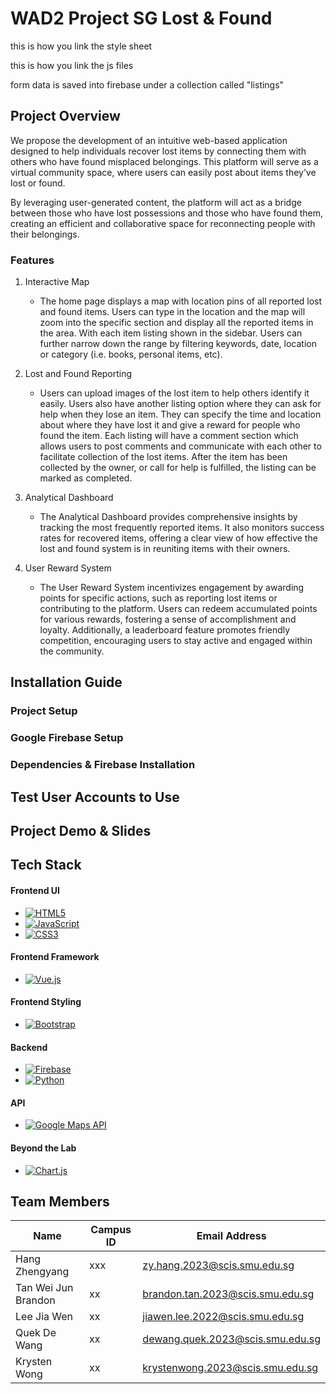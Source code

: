 # WAD2 Project SG Lost & Found


this is how you link the style sheet

<link rel="stylesheet" type="text/css" href="{{ url_for('static', filename='css/styles.css') }}">

this is how you link the js files

<script src="{{ url_for('static', filename='js/app2.js') }}"></script>


form data is saved into firebase under a collection called "listings"


## Project Overview
We propose the development of an intuitive web-based application designed to help individuals recover lost items by connecting them with others who have found misplaced belongings. This platform will serve as a virtual community space, where users can easily post about items they’ve lost or found. 

By leveraging user-generated content, the platform will act as a bridge between those who have lost possessions and those who have found them, creating an efficient and collaborative space for reconnecting people with their belongings.

### Features
1. Interactive Map
   - The home page displays a map with location pins of all reported lost and found items. Users can type in the location and the map will zoom into the specific section and display all the reported items in the area. With each item listing shown in the sidebar. Users can further narrow down the range by filtering keywords, date, location or category (i.e. books, personal items, etc). 

2. Lost and Found Reporting
   - Users can upload images of the lost item to help others identify it easily.  Users also have another listing option where they can ask for help when they lose an item. They can specify the time and location about where they have lost it and give a reward for people who found the item. Each listing will have a comment section which allows users to post comments and communicate with each other to facilitate collection of the lost items. After the item has been collected by the owner, or call for help is fulfilled, the listing can be marked as completed.

3. Analytical Dashboard
   - The Analytical Dashboard provides comprehensive insights by tracking the most frequently reported items. It also monitors success rates for recovered items, offering a clear view of how effective the lost and found system is in reuniting items with their owners. 

4. User Reward System
   - The User Reward System incentivizes engagement by awarding points for specific actions, such as reporting lost items or contributing to the platform. Users can redeem accumulated points for various rewards, fostering a sense of accomplishment and loyalty. Additionally, a leaderboard feature promotes friendly competition, encouraging users to stay active and engaged within the community.



## Installation Guide
### Project Setup




### Google Firebase Setup




### Dependencies & Firebase Installation





## Test User Accounts to Use




## Project Demo & Slides

## Tech Stack

#### Frontend UI
- [![HTML5](https://img.shields.io/badge/HTML5-E34F26.svg?style=for-the-badge&logo=HTML5&logoColor=white)](https://developer.mozilla.org/en-US/docs/Web/Guide/HTML/HTML5)
- [![JavaScript](https://img.shields.io/badge/JavaScript-F7DF1E.svg?style=for-the-badge&logo=JavaScript&logoColor=black)](https://developer.mozilla.org/en-US/docs/Web/JavaScript)
- [![CSS3](https://img.shields.io/badge/CSS3-1572B6.svg?style=for-the-badge&logo=CSS3&logoColor=white)](https://developer.mozilla.org/en-US/docs/Web/CSS)

#### Frontend Framework
- [![Vue.js](https://img.shields.io/badge/Vue.js-4FC08D.svg?style=for-the-badge&logo=Vue.js&logoColor=white)](https://vuejs.org/)

#### Frontend Styling
- [![Bootstrap](https://img.shields.io/badge/Bootstrap-7952B3.svg?style=for-the-badge&logo=Bootstrap&logoColor=white)](https://getbootstrap.com/)

#### Backend
- [![Firebase](https://img.shields.io/badge/Firebase-FFCA28.svg?style=for-the-badge&logo=Firebase&logoColor=black)](https://firebase.google.com/)
- [![Python](https://img.shields.io/badge/Python-3776AB.svg?style=for-the-badge&logo=Python&logoColor=white)](https://www.python.org/)

#### API
- [![Google Maps API](https://img.shields.io/badge/Google%20Maps%20API-4285F4.svg?style=for-the-badge&logo=google-maps&logoColor=white)](https://developers.google.com/maps)

#### Beyond the Lab
- [![Chart.js](https://img.shields.io/badge/Chart.js-F5788D.svg?style=for-the-badge&logo=Chart.js&logoColor=white)](https://www.chartjs.org/)


## Team Members
| Name                 | Campus ID | Email Address           |
|----------------------|-----------|--------------------------|
| Hang Zhengyang       | xxx       | zy.hang.2023@scis.smu.edu.sg       |
| Tan Wei Jun Brandon  | xx        | brandon.tan.2023@scis.smu.edu.sg       |
| Lee Jia Wen          | xx        | jiawen.lee.2022@scis.smu.edu.sg       |
| Quek De Wang         | xx        | dewang.quek.2023@scis.smu.edu.sg       |
| Krysten Wong         | xx        | krystenwong.2023@scis.smu.edu.sg       |





